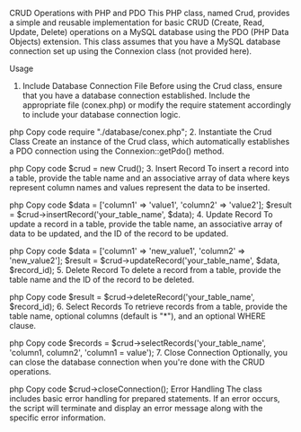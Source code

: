 CRUD Operations with PHP and PDO
This PHP class, named Crud, provides a simple and reusable implementation for basic CRUD (Create, Read, Update, Delete) operations on a MySQL database using the PDO (PHP Data Objects) extension. This class assumes that you have a MySQL database connection set up using the Connexion class (not provided here).

Usage
1. Include Database Connection File
Before using the Crud class, ensure that you have a database connection established. Include the appropriate file (conex.php) or modify the require statement accordingly to include your database connection logic.

php
Copy code
require "./database/conex.php";
2. Instantiate the Crud Class
Create an instance of the Crud class, which automatically establishes a PDO connection using the Connexion::getPdo() method.

php
Copy code
$crud = new Crud();
3. Insert Record
To insert a record into a table, provide the table name and an associative array of data where keys represent column names and values represent the data to be inserted.

php
Copy code
$data = ['column1' => 'value1', 'column2' => 'value2'];
$result = $crud->insertRecord('your_table_name', $data);
4. Update Record
To update a record in a table, provide the table name, an associative array of data to be updated, and the ID of the record to be updated.

php
Copy code
$data = ['column1' => 'new_value1', 'column2' => 'new_value2'];
$result = $crud->updateRecord('your_table_name', $data, $record_id);
5. Delete Record
To delete a record from a table, provide the table name and the ID of the record to be deleted.

php
Copy code
$result = $crud->deleteRecord('your_table_name', $record_id);
6. Select Records
To retrieve records from a table, provide the table name, optional columns (default is "*"), and an optional WHERE clause.

php
Copy code
$records = $crud->selectRecords('your_table_name', 'column1, column2', 'column1 = value');
7. Close Connection
Optionally, you can close the database connection when you're done with the CRUD operations.

php
Copy code
$crud->closeConnection();
Error Handling
The class includes basic error handling for prepared statements. If an error occurs, the script will terminate and display an error message along with the specific error information.